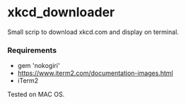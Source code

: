 # xkcd_downloader
Small scrip to download xkcd.com and display on terminal.


### Requirements

* gem 'nokogiri'
* https://www.iterm2.com/documentation-images.html
* iTerm2

Tested on MAC OS.
